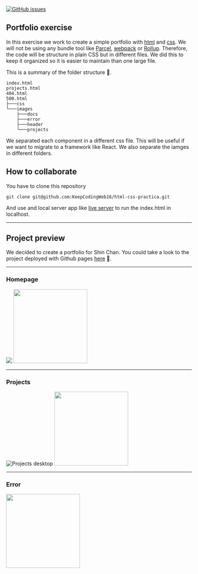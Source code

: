 [![GitHub issues](https://img.shields.io/github/issues/KeepCodingWeb16/html-css-practica)](https://github.com/KeepCodingWeb16/html-css-practica/issues)
## Portfolio exercise

In this exercise we work to create a simple portfolio with [html](https://developer.mozilla.org/en-US/docs/Web/HTML) and [css](https://developer.mozilla.org/en-US/docs/Web/CSS). We will not be using any bundle tool like [Parcel](https://parceljs.org/), [webpack](https://webpack.js.org/) or [Rollup](https://rollupjs.org/). Therefore, the code will be structure in plain CSS but in different files. We did this to keep it organized so it is easier to maintain than one large file.

This is a summary of the folder structure 📂.

```
index.html
projects.html
404.html
500.html
├───css
└───images
    ├───docs
    ├───error
    ├───header
    └───projects
```

We separated each component in a different css file. This will be useful if we want to migrate to a framework like React.
We also separate the iamges in different folders.

## How to collaborate

You have to clone this repository

```
git clone git@github.com:KeepCodingWeb16/html-css-practica.git
```

And use and local server app like [live server](https://marketplace.visualstudio.com/items?itemName=ritwickdey.LiveServer) to run the index.html in localhost.

---

## Project preview

We decided to create a portfolio for Shin Chan. You could take a look to the project deployed with Github pages [here](https://KeepCodingWeb16.github.io/html-css-practica) 🚀.

---

### Homepage

<img src="https://raw.githubusercontent.com/KeepCodingWeb16/html-css-practica/main/images/docs/desktop_home.png" />
<img src="https://raw.githubusercontent.com/KeepCodingWeb16/html-css-practica/main/images/docs/mobile_home.png" width="200" />

---

### Projects

![Projects desktop](https://raw.githubusercontent.com/KeepCodingWeb16/html-css-practica/main/images/docs/desktop_projects.png "Projects desktop")
<img src="https://raw.githubusercontent.com/KeepCodingWeb16/html-css-practica/main/images/docs/mobile_projects.png" width="200" />

---

### Error

<img src="https://raw.githubusercontent.com/KeepCodingWeb16/html-css-practica/main/images/docs/mobile_error.png" width="200" />
